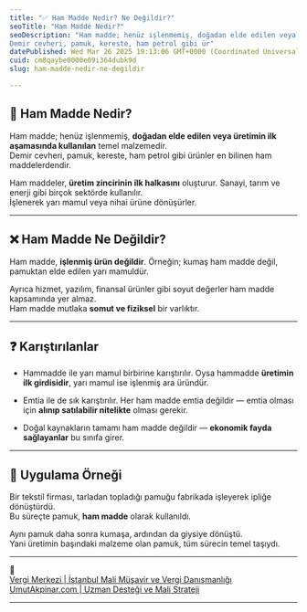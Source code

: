 ```yaml
---
title: "✅ Ham Madde Nedir? Ne Değildir?"
seoTitle: "Ham Madde Nedir?"
seoDescription: "Ham madde; henüz işlenmemiş, doğadan elde edilen veya üretimin ilk aşamasında kullanılan temel malzemedir.
Demir cevheri, pamuk, kereste, ham petrol gibi ür"
datePublished: Wed Mar 26 2025 19:13:06 GMT+0000 (Coordinated Universal Time)
cuid: cm8qaybe0000e09i364dubk9d
slug: ham-madde-nedir-ne-degildir

---
```


## 🔹 Ham Madde Nedir?

Ham madde; henüz işlenmemiş, **doğadan elde edilen veya üretimin ilk aşamasında kullanılan** temel malzemedir.  
Demir cevheri, pamuk, kereste, ham petrol gibi ürünler en bilinen ham maddelerdendir.

Ham maddeler, **üretim zincirinin ilk halkasını** oluşturur. Sanayi, tarım ve enerji gibi birçok sektörde kullanılır.  
İşlenerek yarı mamul veya nihai ürüne dönüşürler.

---

## ❌ Ham Madde Ne Değildir?

Ham madde, **işlenmiş ürün değildir**. Örneğin; kumaş ham madde değil, pamuktan elde edilen yarı mamuldür.

Ayrıca hizmet, yazılım, finansal ürünler gibi soyut değerler ham madde kapsamında yer almaz.  
Ham madde mutlaka **somut ve fiziksel** bir varlıktır.

---

## ❓ Karıştırılanlar

* Hammadde ile yarı mamul birbirine karıştırılır. Oysa hammadde **üretimin ilk girdisidir**, yarı mamul ise işlenmiş ara üründür.
    
* Emtia ile de sık karıştırılır. Her ham madde emtia değildir — emtia olması için **alınıp satılabilir nitelikte** olması gerekir.
    
* Doğal kaynakların tamamı ham madde değildir — **ekonomik fayda sağlayanlar** bu sınıfa girer.
    

---

## 🧠 Uygulama Örneği

Bir tekstil firması, tarladan topladığı pamuğu fabrikada işleyerek ipliğe dönüştürdü.  
Bu süreçte pamuk, **ham madde** olarak kullanıldı.

Aynı pamuk daha sonra kumaşa, ardından da giysiye dönüştü.  
Yani üretimin başındaki malzeme olan pamuk, tüm sürecin temel taşıydı.

---

🔗  
[Vergi Merkezi | İstanbul Mali Müşavir ve Vergi Danışmanlığı](https://vergimerkezi.com.tr)  
[UmutAkpinar.com | Uzman Desteği ve Mali Strateji](https://umutakpinar.com)

---